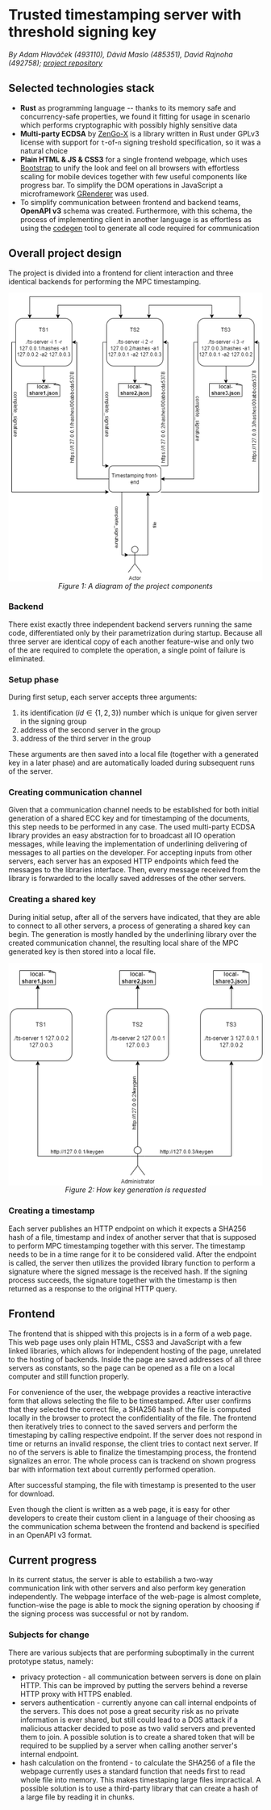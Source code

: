 # Trusted timestamping server with threshold signing key

*By Adam Hlaváček (493110), Dávid Maslo (485351), David Rajnoha (492758); [project repository](https://github.com/davidmaslo/timestamping-server/)*

## Selected technologies stack

- **Rust** as programming language -- thanks to its memory safe and concurrency-safe properties, we found it fitting for usage in scenario which performs cryptographic with possibly highly sensitive data
- **Multi-party ECDSA** by [ZenGo-X](https://github.com/ZenGo-X/multi-party-ecdsa/) is a library written in Rust under GPLv3 license with support for `t`-of-`n` signing treshold specification, so it was a natural choice
- **Plain HTML & JS & CSS3** for a single frontend webpage, which uses [Bootstrap](https://getbootstrap.com/docs/5.0/) to unify the look and feel on all browsers with effortless scaling for mobile devices together with few useful components like progress bar. To simplify the DOM operations in JavaScript a microframework [GRenderer](https://github.com/QRGameStudio/web-libs/tree/main/GRenderer) was used.
- To simplify communication between frontend and backend teams, **OpenAPI v3** schema was created. Furthermore, with this schema, the process of implementing client in another language is as effortless as using the [codegen](https://github.com/swagger-api/swagger-codegen) tool to generate all code required for communication

## Overall project design

The project is divided into a frontend for client interaction and three identical backends for performing the MPC timestamping.

<img src="mpc-structure.png" style="margin: auto; display: block" />
<center><i>Figure 1: A diagram of the project components</i></center>

### Backend

There exist exactly three independent backend servers running the same code, differentiated only by their parametrization during startup. Because all three server are identical copy of each another feature-wise and only two of the are required to complete the operation, a single point of failure is eliminated. 

### Setup phase

During first setup, each server accepts three arguments:

1. its identification ($id \in \{1,2,3\}$) number which is unique for given server in the signing group
2. address of the second server in the group
3. address of the third server in the group

These arguments are then saved into a local file  (together with a generated key in a later phase) and are automatically loaded during subsequent runs of the server.

### Creating communication channel

Given that a communication channel needs to be established for both initial generation of a shared ECC key and for timestamping of the documents, this step needs to be performed in any case. The used multi-party ECDSA library provides an easy abstraction for to broadcast all IO operation messages, while leaving the implementation of underlining delivering of messages to all parties on the developer. For accepting inputs from other servers, each server has an exposed HTTP endpoints which feed the messages to the libraries interface. Then, every message received from the library is forwarded to the locally saved addresses of the other servers.

### Creating a shared key

During initial setup, after all of the servers have indicated, that they are able to connect to all other servers, a process of generating a shared key can begin. The generation is mostly handled by the underlining library over the created communication channel, the resulting local share of the MPC generated key is then stored into a local file.

<img src="key_generation.png" style="margin: auto; display: block" />
<center><i>Figure 2: How key generation is requested</i></center>

### Creating a timestamp

Each server publishes an HTTP endpoint on which it expects a SHA256 hash of a file,  timestamp and index of another server that that is supposed to perform MPC timestamping together with this server. The timestamp needs to be in a time range for it to be considered valid. After the endpoint is called, the server then utilizes the provided library function to perform a signature where the signed message is the received hash. If the signing process succeeds, the signature together with the timestamp is then returned as a response to the original HTTP query.

## Frontend

The frontend that is shipped with this projects is in a form of a web page. This web page uses only plain HTML, CSS3 and JavaScript with a few linked libraries, which allows for independent hosting of the page, unrelated to the hosting of backends. Inside the page are saved addresses of all three servers as constants, so the page can be opened as a file on a local computer and still function properly.

For convenience of the user, the webpage provides a reactive interactive form that allows selecting the file to be timestamped. After user confirms that they selected the correct file, a SHA256 hash of the file is computed locally in the browser to protect the confidentiality of the file. The frontend then iteratively tries to connect to the saved servers and perform the timestaping by calling respective endpoint. If the server does not respond in time or returns an invalid response, the client tries to contact next server. If no of the servers is able to finalize the timestamping process, the frontend signalizes an error. The whole process can is trackend on shown progress bar with information text about currently performed operation.

After successful stamping, the file with timestamp is presented to the user for download.

Even though the client is written as a web page, it is easy for other developers to create their custom client in a language of their choosing as the communication schema between the frontend and backend is specified in an OpenAPI v3 format.

## Current progress

In its current status, the server is able to estabilish a two-way communication link with other servers and also perform key generation independently. The webpage interface of the web-page is almost complete, function-wise the page is able to mock the signing operation by choosing if the signing process was successful or not by random.

### Subjects for change

There are various subjects that are performing suboptimally in the current prototype status, namely:

- privacy protection - all communication between servers is done on plain HTTP. This can be improved by putting the servers behind a reverse HTTP proxy with HTTPS enabled.
- servers authentication - currently anyone can call internal endpoints of the servers. This does not pose a great security risk as no private information is ever shared, but still could lead to a DOS attack if a malicious attacker decided to pose as two valid servers and prevented them to join. A possible solution is to create a shared token that will be required to be supplied by a server when calling another server's internal endpoint.
- hash calculation on the frontend - to calculate the SHA256 of a file the webpage currently uses a standard function that needs first to read whole file into memory. This makes timestaping large files impractical. A possible solution is to use a third-party library that can create a hash of a large file by reading it in chunks.
